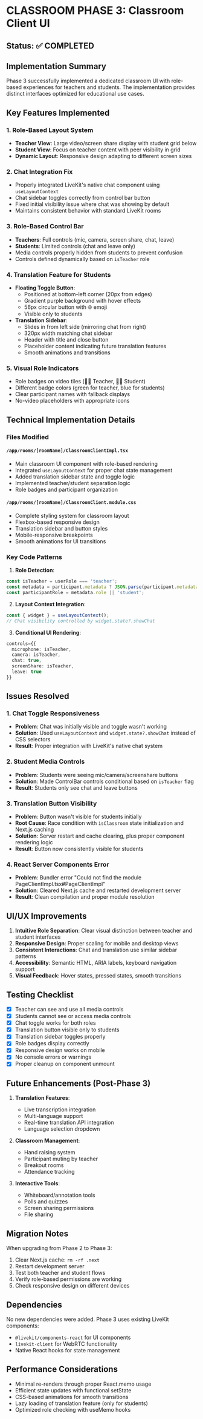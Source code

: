 # CLASSROOM PHASE 3: Classroom Client UI

## Status: ✅ COMPLETED

## Implementation Summary

Phase 3 successfully implemented a dedicated classroom UI with role-based experiences for teachers and students. The implementation provides distinct interfaces optimized for educational use cases.

## Key Features Implemented

### 1. Role-Based Layout System
- **Teacher View**: Large video/screen share display with student grid below
- **Student View**: Focus on teacher content with peer visibility in grid
- **Dynamic Layout**: Responsive design adapting to different screen sizes

### 2. Chat Integration Fix
- Properly integrated LiveKit's native chat component using `useLayoutContext`
- Chat sidebar toggles correctly from control bar button
- Fixed initial visibility issue where chat was showing by default
- Maintains consistent behavior with standard LiveKit rooms

### 3. Role-Based Control Bar
- **Teachers**: Full controls (mic, camera, screen share, chat, leave)
- **Students**: Limited controls (chat and leave only)
- Media controls properly hidden from students to prevent confusion
- Controls defined dynamically based on `isTeacher` role

### 4. Translation Feature for Students
- **Floating Toggle Button**:
  - Positioned at bottom-left corner (20px from edges)
  - Gradient purple background with hover effects
  - 56px circular button with 🌐 emoji
  - Visible only to students
- **Translation Sidebar**:
  - Slides in from left side (mirroring chat from right)
  - 320px width matching chat sidebar
  - Header with title and close button
  - Placeholder content indicating future translation features
  - Smooth animations and transitions

### 5. Visual Role Indicators
- Role badges on video tiles (👨‍🏫 Teacher, 👨‍🎓 Student)
- Different badge colors (green for teacher, blue for students)
- Clear participant names with fallback displays
- No-video placeholders with appropriate icons

## Technical Implementation Details

### Files Modified

#### `/app/rooms/[roomName]/ClassroomClientImpl.tsx`
- Main classroom UI component with role-based rendering
- Integrated `useLayoutContext` for proper chat state management
- Added translation sidebar state and toggle logic
- Implemented teacher/student separation logic
- Role badges and participant organization

#### `/app/rooms/[roomName]/ClassroomClient.module.css`
- Complete styling system for classroom layout
- Flexbox-based responsive design
- Translation sidebar and button styles
- Mobile-responsive breakpoints
- Smooth animations for UI transitions

### Key Code Patterns

1. **Role Detection**:
```typescript
const isTeacher = userRole === 'teacher';
const metadata = participant.metadata ? JSON.parse(participant.metadata) : {};
const participantRole = metadata.role || 'student';
```

2. **Layout Context Integration**:
```typescript
const { widget } = useLayoutContext();
// Chat visibility controlled by widget.state?.showChat
```

3. **Conditional UI Rendering**:
```typescript
controls={{
  microphone: isTeacher,
  camera: isTeacher,
  chat: true,
  screenShare: isTeacher,
  leave: true
}}
```

## Issues Resolved

### 1. Chat Toggle Responsiveness
- **Problem**: Chat was initially visible and toggle wasn't working
- **Solution**: Used `useLayoutContext` and `widget.state?.showChat` instead of CSS selectors
- **Result**: Proper integration with LiveKit's native chat system

### 2. Student Media Controls
- **Problem**: Students were seeing mic/camera/screenshare buttons
- **Solution**: Made ControlBar controls conditional based on `isTeacher` flag
- **Result**: Students only see chat and leave buttons

### 3. Translation Button Visibility
- **Problem**: Button wasn't visible for students initially
- **Root Cause**: Race condition with `isClassroom` state initialization and Next.js caching
- **Solution**: Server restart and cache clearing, plus proper component rendering logic
- **Result**: Button now consistently visible for students

### 4. React Server Components Error
- **Problem**: Bundler error "Could not find the module PageClientImpl.tsx#PageClientImpl"
- **Solution**: Cleared Next.js cache and restarted development server
- **Result**: Clean compilation and proper module resolution

## UI/UX Improvements

1. **Intuitive Role Separation**: Clear visual distinction between teacher and student interfaces
2. **Responsive Design**: Proper scaling for mobile and desktop views
3. **Consistent Interactions**: Chat and translation use similar sidebar patterns
4. **Accessibility**: Semantic HTML, ARIA labels, keyboard navigation support
5. **Visual Feedback**: Hover states, pressed states, smooth transitions

## Testing Checklist

- [x] Teacher can see and use all media controls
- [x] Students cannot see or access media controls
- [x] Chat toggle works for both roles
- [x] Translation button visible only to students
- [x] Translation sidebar toggles properly
- [x] Role badges display correctly
- [x] Responsive design works on mobile
- [x] No console errors or warnings
- [x] Proper cleanup on component unmount

## Future Enhancements (Post-Phase 3)

1. **Translation Features**:
   - Live transcription integration
   - Multi-language support
   - Real-time translation API integration
   - Language selection dropdown

2. **Classroom Management**:
   - Hand raising system
   - Participant muting by teacher
   - Breakout rooms
   - Attendance tracking

3. **Interactive Tools**:
   - Whiteboard/annotation tools
   - Polls and quizzes
   - Screen sharing permissions
   - File sharing

## Migration Notes

When upgrading from Phase 2 to Phase 3:
1. Clear Next.js cache: `rm -rf .next`
2. Restart development server
3. Test both teacher and student flows
4. Verify role-based permissions are working
5. Check responsive design on different devices

## Dependencies

No new dependencies were added. Phase 3 uses existing LiveKit components:
- `@livekit/components-react` for UI components
- `livekit-client` for WebRTC functionality
- Native React hooks for state management

## Performance Considerations

- Minimal re-renders through proper React.memo usage
- Efficient state updates with functional setState
- CSS-based animations for smooth transitions
- Lazy loading of translation feature (only for students)
- Optimized role checking with useMemo hooks